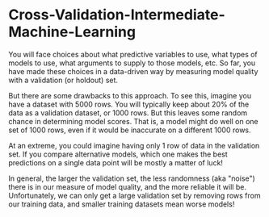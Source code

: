 # Cross-Validation-Intermediate-Machine-Learning

You will face choices about what predictive variables to use, what types of models to use, what arguments to supply to those models, etc. So far, you have made these choices in a data-driven way by measuring model quality with a validation (or holdout) set.

But there are some drawbacks to this approach. To see this, imagine you have a dataset with 5000 rows. You will typically keep about 20% of the data as a validation dataset, or 1000 rows. But this leaves some random chance in determining model scores. That is, a model might do well on one set of 1000 rows, even if it would be inaccurate on a different 1000 rows.

At an extreme, you could imagine having only 1 row of data in the validation set. If you compare alternative models, which one makes the best predictions on a single data point will be mostly a matter of luck!

In general, the larger the validation set, the less randomness (aka "noise") there is in our measure of model quality, and the more reliable it will be. Unfortunately, we can only get a large validation set by removing rows from our training data, and smaller training datasets mean worse models!
